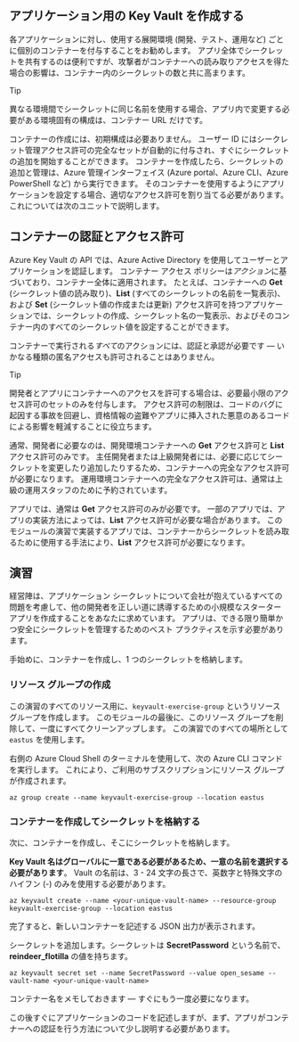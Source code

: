 ## <a name="creating-key-vaults-for-your-applications"></a>アプリケーション用の Key Vault を作成する

各アプリケーションに対し、使用する展開環境 (開発、テスト、運用など) ごとに個別のコンテナーを付与することをお勧めします。 アプリ全体でシークレットを共有するのは便利ですが、攻撃者がコンテナーへの読み取りアクセスを得た場合の影響は、コンテナー内のシークレットの数と共に高まります。

> [!TIP]
> 異なる環境間でシークレットに同じ名前を使用する場合、アプリ内で変更する必要がある環境固有の構成は、コンテナー URL だけです。

コンテナーの作成には、初期構成は必要ありません。 ユーザー ID にはシークレット管理アクセス許可の完全なセットが自動的に付与され、すぐにシークレットの追加を開始することができます。 コンテナーを作成したら、シークレットの追加と管理は、Azure 管理インターフェイス (Azure portal、Azure CLI、Azure PowerShell など) から実行できます。 そのコンテナーを使用するようにアプリケーションを設定する場合、適切なアクセス許可を割り当てる必要があります。これについては次のユニットで説明します。

## <a name="vault-authentication-and-permissions"></a>コンテナーの認証とアクセス許可

Azure Key Vault の API では、Azure Active Directory を使用してユーザーとアプリケーションを認証します。 コンテナー アクセス ポリシーは*アクション*に基づいており、コンテナー全体に適用されます。 たとえば、コンテナーへの **Get** (シークレット値の読み取り)、**List** (すべてのシークレットの名前を一覧表示)、および **Set** (シークレット値の作成または更新) アクセス許可を持つアプリケーションでは、シークレットの作成、シークレット名の一覧表示、およびそのコンテナー内のすべてのシークレット値を設定することができます。

コンテナーで実行される*すべて*のアクションには、認証と承認が必要です &mdash; いかなる種類の匿名アクセスも許可されることはありません。

> [!TIP]
> 開発者とアプリにコンテナーへのアクセスを許可する場合は、必要最小限のアクセス許可のセットのみを付与します。 アクセス許可の制限は、コードのバグに起因する事故を回避し、資格情報の盗難やアプリに挿入された悪意のあるコードによる影響を軽減することに役立ちます。

通常、開発者に必要なのは、開発環境コンテナーへの **Get** アクセス許可と **List** アクセス許可のみです。 主任開発者または上級開発者には、必要に応じてシークレットを変更したり追加したりするため、コンテナーへの完全なアクセス許可が必要になります。 運用環境コンテナーへの完全なアクセス許可は、通常は上級の運用スタッフのために予約されています。

アプリでは、通常は **Get** アクセス許可のみが必要です。 一部のアプリでは、アプリの実装方法によっては、**List** アクセス許可が必要な場合があります。 このモジュールの演習で実装するアプリでは、コンテナーからシークレットを読み取るために使用する手法により、**List** アクセス許可が必要になります。

## <a name="exercise"></a>演習

経営陣は、アプリケーション シークレットについて会社が抱えているすべての問題を考慮して、他の開発者を正しい道に誘導するための小規模なスターター アプリを作成することをあなたに求めています。 アプリは、できる限り簡単かつ安全にシークレットを管理するためのベスト プラクティスを示す必要があります。

手始めに、コンテナーを作成し、1 つのシークレットを格納します。

### <a name="create-a-resource-group"></a>リソース グループの作成

この演習のすべてのリソース用に、`keyvault-exercise-group` というリソース グループを作成します。 このモジュールの最後に、このリソース グループを削除して、一度にすべてクリーンアップします。 この演習でのすべての場所として `eastus` を使用します。

右側の Azure Cloud Shell のターミナルを使用して、次の Azure CLI コマンドを実行します。 これにより、ご利用のサブスクリプションにリソース グループが作成されます。

```azurecli
az group create --name keyvault-exercise-group --location eastus
```

### <a name="create-the-vault-and-store-the-secret-in-it"></a>コンテナーを作成してシークレットを格納する

次に、コンテナーを作成し、そこにシークレットを格納します。

**Key Vault 名はグローバルに一意である必要があるため、一意の名前を選択する必要があります**。 Vault の名前は、3 - 24 文字の長さで、英数字と特殊文字のハイフン (-) のみを使用する必要があります。

```azurecli
az keyvault create --name <your-unique-vault-name> --resource-group keyvault-exercise-group --location eastus
```

完了すると、新しいコンテナーを記述する JSON 出力が表示されます。

シークレットを追加します。シークレットは **SecretPassword** という名前で、**reindeer_flotilla** の値を持ちます。

```azurecli
az keyvault secret set --name SecretPassword --value open_sesame --vault-name <your-unique-vault-name>
```

コンテナー名をメモしておきます &mdash; すぐにもう一度必要になります。

この後すぐにアプリケーションのコードを記述しますが、まず、アプリがコンテナーへの認証を行う方法について少し説明する必要があります。